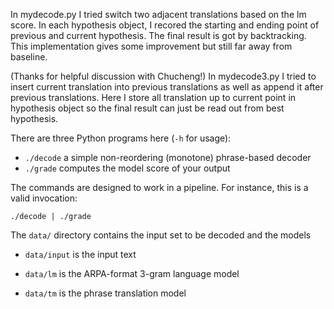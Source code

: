 In mydecode.py I tried switch two adjacent translations based on the lm score. In each hypothesis object, I recored the starting and ending point of previous and current hypothesis. The final result is got by backtracking. This implementation gives some improvement but still far away from baseline.

(Thanks for helpful discussion with Chucheng!) In mydecode3.py I tried to insert current translation into  previous translations as well as append it after previous translations. Here I store all translation up to current point in hypothesis object so the final result can just be read out from best hypothesis.



There are three Python programs here (`-h` for usage):

 - `./decode` a simple non-reordering (monotone) phrase-based decoder
 - `./grade` computes the model score of your output

The commands are designed to work in a pipeline. For instance, this is a valid invocation:

    ./decode | ./grade


The `data/` directory contains the input set to be decoded and the models

 - `data/input` is the input text

 - `data/lm` is the ARPA-format 3-gram language model

 - `data/tm` is the phrase translation model

